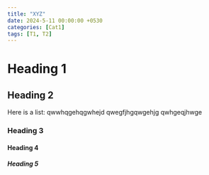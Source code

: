 ```yaml
---
title: "XYZ"
date: 2024-5-11 00:00:00 +0530
categories: [Cat1]
tags: [T1, T2]
---
```

# Heading 1

## Heading 2

Here is a list:
qwwhqgehqgwhejd
qwegfjhgqwgehjg
qwhgeqjhwge

### Heading 3

#### Heading 4
##### Heading 5

